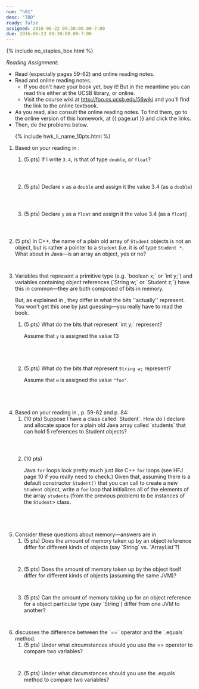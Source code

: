 ```yaml
---
num: "h01"
desc: "TBD"
ready: false
assigned: 2016-06-22 09:30:00.00-7:00
due: 2016-06-23 09:30:00.00-7:00
---
```


{% include no_staples_box.html %}

*Reading Assignment:* 

* Read <span data-hfj="3"></span> (especially pages 59-62) and online reading notes.
* Read <span data-hfj="4"></span> and online reading notes.
    * If you don't have your book yet, buy it!  But in the meantime you can read this either at the UCSB library, or online.
    * Visit the course wiki at http://foo.cs.ucsb.edu/56wiki and you'll find the link to the online textbook.   
* As you read, also consult the online reading notes.   To find them, go to the online version of this homework, at {{ page.url }} and click the links.
* Then, do the problems below.

<ol markdown="1">

{% include hwk_li_name_10pts.html %}


<li> Based on your reading in <span data-hfj="3" ></span>:

<ol>

<li style="margin-bottom: 4em;" markdown="1">

(5 pts) If I write `3.4`, is that of type `double`, or `float`?

</li>

<li style="margin-bottom: 4em;" markdown="1">

(5 pts) Declare `x` as a `double` and assign it the value 3.4 (as a `double`)

</li>

<li style="margin-bottom: 4em;" markdown="1">

(5 pts) Declare `y` as a `float` and assign it the value 3.4 (as a `float`)

</li>

</ol>

</li>


<li style="margin-bottom:3em;" markdown="1">

(5 pts) In C++, the name of a plain old array  of `Student` objects is not an object, but is rather a pointer to a `Student` (i.e. it is of type `Student *`.  What about in Java&mdash;is an array an object, yes or no?
<div class="pagebreak"></div>

</li>


<li markdown="1">
Variables that represent a primitive type (e.g. `boolean x;` or `int y;`) and  variables containing  object references (`String w;` or `Student z;`) have this in common&mdash;they are both composed of bits in memory.

But, as explained in <span data-hfj="3" ></span>, they differ in what the bits ''actually'' represent.   You won't get this one by just guessing&mdash;you really have to read the book.

<ol>

<li style="margin-bottom:5em;" markdown="1"> 
(5 pts) What do the bits that represent `int y;` represent?

Assume that `y` is assigned the value 13

</li>

<li style="margin-bottom:5em;" markdown="1">

(5 pts) What do the bits that represent `String w;` represent?

Assume that `w` is assigned the value `"foo"`.

</li>
</ol>

</li>


<li markdown="1"> Based on your reading in <span data-hfj="3" ></span>, p. 59-62
  and <span data-hfj="4" ></span> p. 84:

 <ol>
  <li style="margin-bottom:4em;" markdown="1"> (10 pts) 
  Suppose I have a class called `Student`.   
  How do I declare and allocate space for a plain old Java array called `students` that can hold 5 references to Student objects?
  </li>

  <li style="margin-bottom:5em;"> (10 pts) 

 Java `for` loops look pretty much just like C++ `for` loops (see HFJ
 page 10 if you really need to check.)  Given that, assuming there is a
 default constructor `Student()` that you can call to create
 a new `Student` object, write a `for` loop that
 initializes all of the elements of the array `students`
 (from the previous problem) to be instances of the
 `Student`> class. 
  </li>

 </ol>
</li>


<li> Consider these questions about memory&mdash;answers are in <span data-hfj="3" ></span>

<ol>

<li style="margin-bottom:3em;" markdown="1"> 
(5 pts) Does the amount of memory taken up by 
an object reference differ for different kinds of objects (say `String` vs. `ArrayList<String>`?)
</li>

<li style="margin-bottom:3em;"> (5 pts) Does the amount of memory
taken up by the object itself differ for different kinds of objects
(assuming the same JVM)? 
</li>

<li style="margin-bottom:3em;" markdown="1"> (5 pts) Can the amount of memory
taking up for an object reference for a object particular type (say
`String`) differ from one JVM to another?
</li> 

</ol>

</li>

<li markdown="1"> <span data-hfj="4"></span> discusses the difference between the `==` operator and the `.equals` method.    

<ol>

<li style="margin-bottom:3em;">
(5 pts) Under what circumstances should you use the == operator to compare two variables? 
</li>

<li style="margin-bottom:3em;">
(5 pts) Under what circumstances should you use the .equals method to compare two variables? 
</li>

</ol>

</li>

</ol>
